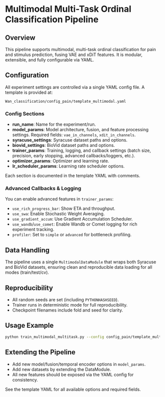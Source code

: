 # Multimodal Multi-Task Ordinal Classification Pipeline

## Overview
This pipeline supports multimodal, multi-task ordinal classification for pain and stimulus prediction, fusing VAE and xDiT features. It is modular, extensible, and fully configurable via YAML.

## Configuration
All experiment settings are controlled via a single YAML config file. A template is provided at:

```
Wan_classification/config_pain/template_multimodal.yaml
```

### Config Sections
- **run_name**: Name for the experiment/run.
- **model_params**: Model architecture, fusion, and feature processing settings. Required fields: `vae_in_channels`, `xdit_in_channels`.
- **syracuse_settings**: Syracuse dataset paths and options.
- **biovid_settings**: BioVid dataset paths and options.
- **trainer_params**: Training, logging, and callback settings (batch size, precision, early stopping, advanced callbacks/loggers, etc.).
- **optimizer_params**: Optimizer and learning rate.
- **lr_scheduler_params**: Learning rate scheduler options.

Each section is documented in the template YAML with comments.

### Advanced Callbacks & Logging
You can enable advanced features in `trainer_params`:
- `use_rich_progress_bar`: Show ETA and throughput.
- `use_swa`: Enable Stochastic Weight Averaging.
- `use_gradient_accum`: Use Gradient Accumulation Scheduler.
- `use_wandb`/`use_comet`: Enable Wandb or Comet logging for rich experiment tracking.
- `profiler`: Set to `simple` or `advanced` for bottleneck profiling.

## Data Handling
The pipeline uses a single `MultimodalDataModule` that wraps both Syracuse and BioVid datasets, ensuring clean and reproducible data loading for all modes (train/test/cv).

## Reproducibility
- All random seeds are set (including `PYTHONHASHSEED`).
- Trainer runs in deterministic mode for full reproducibility.
- Checkpoint filenames include fold and seed for clarity.

## Usage Example
```bash
python train_multimodal_multitask.py --config config_pain/template_multimodal.yaml --mode train --n_gpus 1
```

## Extending the Pipeline
- Add new model/fusion/temporal encoder options in `model_params`.
- Add new datasets by extending the DataModule.
- All new features should be exposed via the YAML config for consistency.

See the template YAML for all available options and required fields. 